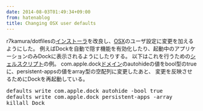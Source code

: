 ```yaml
---
date: 2014-08-03T01:49:34+09:00
from: hatenablog
title: Changing OSX user defaults
---
```


<p>r7kamura/dotfilesの<a class="keyword" href="http://d.hatena.ne.jp/keyword/%A5%A4%A5%F3%A5%B9%A5%C8%A1%BC%A5%E9">インストーラ</a>を改良し、<a class="keyword" href="http://d.hatena.ne.jp/keyword/OSX">OSX</a>のユーザ設定に変更を加えるようにした。
例えばDockを自動で隠す機能を有効化したり、起動中のアプリケーションのみDockに表示されるようにしたりする。
以下はこれを行うための<a class="keyword" href="http://d.hatena.ne.jp/keyword/%A5%B7%A5%A7%A5%EB%A5%B9%A5%AF%A5%EA%A5%D7%A5%C8">シェルスクリプト</a>の例。
com.apple.dock<a class="keyword" href="http://d.hatena.ne.jp/keyword/%A5%C9%A5%E1%A5%A4%A5%F3">ドメイン</a>のautohideの値をbool型のtrueに、persistent-appsの値をarray型の空配列に変更したあと、
変更を反映させるためにDockを再起動している。</p>

<pre class="code" data-unlink>defaults write com.apple.dock autohide -bool true
defaults write com.apple.dock persistent-apps -array
killall Dock</pre>


